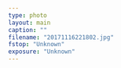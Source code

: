 ```yaml
---
type: photo
layout: main
caption: ""
filename: "20171116221802.jpg"
fstop: "Unknown"
exposure: "Unknown"
---
```

